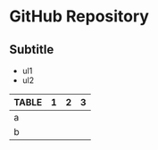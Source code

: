 # GitHub Repository
## Subtitle

* ul1
* ul2


TABLE| 1 | 2 | 3
--- | --- | ---| ---
a |  |  | 
b |  |  |

